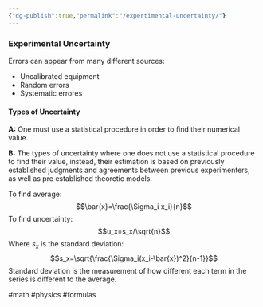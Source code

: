 ```yaml
---
{"dg-publish":true,"permalink":"/expertimental-uncertainty/"}
---
```


### Experimental Uncertainty
Errors can appear from many different sources:
- Uncalibrated equipment
- Random errors
- Systematic errores

#### Types of Uncertainty
**A:** One must use a statistical procedure in order to find their numerical value.

**B:** The types of uncertainty where one does not use a statistical procedure to find their value, instead, their estimation is based on previously established judgments and agreements between previous experimenters, as well as pre established theoretic models.

To find average:
$$\bar{x}=\frac{\Sigma_i x_i}{n}$$
To find uncertainty:
$$u_x=s_x/\sqrt{n}$$
Where $s_x$ is the standard deviation:
$$s_x=\sqrt{\frac{\Sigma_i(x_i-\bar{x})^2}{n-1}}$$
Standard deviation is the measurement of how different each term in the series is different to the average.

#math #physics #formulas 
